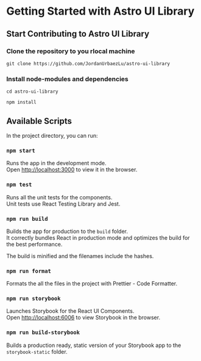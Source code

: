 # Getting Started with Astro UI Library

## Start Contributing to Astro UI Library

### Clone the repository to you rlocal machine

`git clone https://github.com/JordanUrbaezLu/astro-ui-library`

### Install node-modules and dependencies

`cd astro-ui-library`

`npm install`

## Available Scripts

In the project directory, you can run:

### `npm start`

Runs the app in the development mode.\
Open [http://localhost:3000](http://localhost:3000) to view it in the browser.

### `npm test`

Runs all the unit tests for the components.\
Unit tests use React Testing Library and Jest.

### `npm run build`

Builds the app for production to the `build` folder.\
It correctly bundles React in production mode and optimizes the build for the best performance.

The build is minified and the filenames include the hashes.

### `npm run format`

Formats the all the files in the project with Prettier - Code Formatter.

### `npm run storybook`

Launches Storybook for the React UI Components.\
Open [http://localhost:6006](http://localhost:6006) to view Storybook in the browser.

### `npm run build-storybook`

Builds a production ready, static version of your Storybook app to the `storybook-static` folder.
